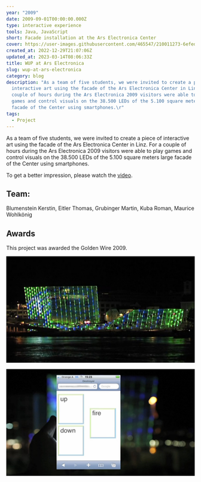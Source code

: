 ```yaml
---
year: "2009"
date: 2009-09-01T00:00:00.000Z
type: interactive experience
tools: Java, JavaScript
short: Facade installation at the Ars Electronica Center
cover: https://user-images.githubusercontent.com/465547/210011273-6efed3b1-bb67-419e-9b19-c1a0450925ab.jpg
created_at: 2022-12-29T21:07:06Z
updated_at: 2023-03-14T08:06:33Z
title: WUP at Ars Electronica
slug: wup-at-ars-electronica
category: blog
description: "As a team of five students, we were invited to create a piece of
  interactive art using the facade of the Ars Electronica Center in Linz. For a
  couple of hours during the Ars Electronica 2009 visitors were able to play
  games and control visuals on the 38.500 LEDs of the 5.100 square meters large
  facade of the Center using smartphones.\r"
tags:
  - Project
---
```



As a team of five students, we were invited to create a piece of interactive art using the facade of the Ars Electronica Center in Linz. For a couple of hours during the Ars Electronica 2009 visitors were able to play games and control visuals on the 38.500 LEDs of the 5.100 square meters large facade of the Center using smartphones.

To get a better impression, please watch the [video](https://vimeo.com/7069001).

## Team:
Blumenstein Kerstin, Eitler Thomas, Grubinger Martin, Kuba Roman, Maurice Wohlkönig

## Awards
This project was awarded the Golden Wire 2009.

![wup_01](/src/content/wup-at-ars-electronica/210011273-6efed3b1-bb67-419e-9b19-c1a0450925ab.jpg)

![wup_02](/src/content/wup-at-ars-electronica/210011284-26a432d0-893f-4b39-83bf-ff4c6de595d6.jpg)


